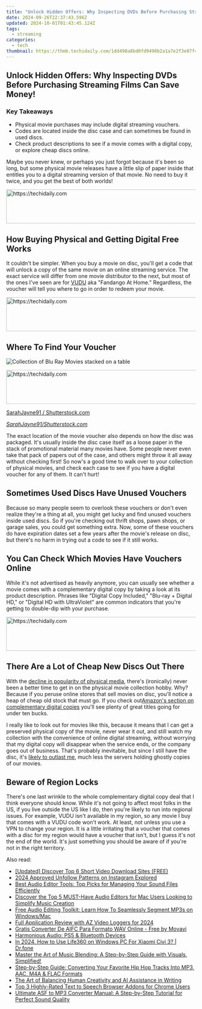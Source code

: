 ```yaml
---
title: "Unlock Hidden Offers: Why Inspecting DVDs Before Purchasing Streaming Films Can Save Money!"
date: 2024-09-26T22:37:43.596Z
updated: 2024-10-01T01:43:45.124Z
tags:
  - streaming
categories:
  - tech
thumbnail: https://thmb.techidaily.com/1dd490a8bd0fd9490b2a1a7e2f3e07f4fe288167493a224a8c1401933c662484.jpeg
---
```


## Unlock Hidden Offers: Why Inspecting DVDs Before Purchasing Streaming Films Can Save Money!

### Key Takeaways

* Physical movie purchases may include digital streaming vouchers.
* Codes are located inside the disc case and can sometimes be found in used discs.
* Check product descriptions to see if a movie comes with a digital copy, or explore cheap discs online.

 Maybe you never knew, or perhaps you just forgot because it's been so long, but some physical movie releases have a little slip of paper inside that entitles you to a digital streaming version of that movie. No need to buy it twice, and you get the best of both worlds!

<!-- affiliate ads begin -->
<a href="https://ephamedtechinc.pxf.io/c/5597632/2136618/26400" target="_top" id="2136618">
  <img src="//a.impactradius-go.com/display-ad/26400-2136618" border="0" alt="https://techidaily.com" width="728" height="90"/>
</a>
<img height="0" width="0" src="https://ephamedtechinc.pxf.io/i/5597632/2136618/26400" style="position:absolute;visibility:hidden;" border="0" />
<!-- affiliate ads end -->

##  How Buying Physical and Getting Digital Free Works

 It couldn't be simpler. When you buy a movie on disc, you'll get a code that will unlock a copy of the same movie on an online streaming service. The exact service will differ from one movie distributor to the next, but most of the ones I've seen are for [VUDU](https://www.vudu.com/) aka "Fandango At Home." Regardless, the voucher will tell you where to go in order to redeem your movie.

<!-- affiliate ads begin -->
<a href="https://appsumo.8odi.net/c/5597632/2094429/7443" target="_top" id="2094429">
  <img src="//a.impactradius-go.com/display-ad/7443-2094429" border="0" alt="https://techidaily.com" width="728" height="90"/>
</a>
<img height="0" width="0" src="https://appsumo.8odi.net/i/5597632/2094429/7443" style="position:absolute;visibility:hidden;" border="0" />
<!-- affiliate ads end -->

##  Where To Find Your Voucher

![Collection of Blu Ray Movies stacked on a table](https://static1.howtogeekimages.com/wordpress/wp-content/uploads/2018/08/42775e18.jpg) 

<!-- affiliate ads begin -->
<a href="https://appsumo.8odi.net/c/5597632/2129740/7443" target="_top" id="2129740">
  <img src="//a.impactradius-go.com/display-ad/7443-2129740" border="0" alt="https://techidaily.com" width="728" height="90"/>
</a>
<img height="0" width="0" src="https://appsumo.8odi.net/i/5597632/2129740/7443" style="position:absolute;visibility:hidden;" border="0" />
<!-- affiliate ads end -->

[SarahJayne91 / Shutterstock.com](https://www.shutterstock.com/image-photo/south-wales-uk-02-16-2021-1918061810)

_[SarahJayne91/Shutterstock.com](https://www.shutterstock.com/image-photo/south-wales-uk-02-16-2021-1918061810)_

 The exact location of the movie voucher also depends on how the disc was packaged. It's usually inside the disc case itself as a loose paper in the stack of promotional material many movies have. Some people never even take that pack of papers out of the case, and others might throw it all away without checking first! So now's a good time to walk over to your collection of physical movies, and check each case to see if you have a digital voucher for any of them. It can't hurt!

##  Sometimes Used Discs Have Unused Vouchers

 Because so many people seem to overlook these vouchers or don't even realize they're a thing at all, you might get lucky and find unused vouchers inside used discs. So if you're checking out thrift shops, pawn shops, or garage sales, you could get something extra. Now, some of these vouchers do have expiration dates set a few years after the movie's release on disc, but there's no harm in trying out a code to see if it still works.

##  You Can Check Which Movies Have Vouchers Online

 While it's not advertised as heavily anymore, you can usually see whether a movie comes with a complementary digital copy by taking a look at its product description. Phrases like "Digital Copy Included," "Blu-ray + Digital HD," or "Digital HD with UltraViolet" are common indicators that you're getting to double-dip with your purchase.

<!-- affiliate ads begin -->
<a href="https://ephamedtechinc.pxf.io/c/5597632/2136626/26400" target="_top" id="2136626">
  <img src="//a.impactradius-go.com/display-ad/26400-2136626" border="0" alt="https://techidaily.com" width="728" height="90"/>
</a>
<img height="0" width="0" src="https://ephamedtechinc.pxf.io/i/5597632/2136626/26400" style="position:absolute;visibility:hidden;" border="0" />
<!-- affiliate ads end -->

##  There Are a Lot of Cheap New Discs Out There

 With the [decline in popularity of physical media](https://fox-links.techidaily.com/updated-innovative-ways-to-leverage-zoom-for-fb-live/), there's (ironically) never been a better time to get in on the physical movie collection hobby. Why? Because if you peruse online stores that sell movies on disc, you'll notice a heap of cheap old stock that must go. If you check out[Amazon's section on complementary digital copies](https://www.amazon.com/Digital-Copy-DVD/b?ie=UTF8&node=721726011&tag=hotoge-20&ascsubtag=UUhtgUeUpU2003301&asc%5Frefurl=https%3A%2F%2Fwww.howtogeek.com%2Fbefore-you-buy-a-digital-movie-check-the-physical-version-for-a-voucher%2F&asc%5Fcampaign=Evergreen) you'll see plenty of great titles going for under ten bucks.

 I really like to look out for movies like this, because it means that I can get a preserved physical copy of the movie, never wear it out, and still watch my collection with the convenience of online digital streaming, without worrying that my digital copy will disappear when the service ends, or the company goes out of business. That's probably inevitable, but since I still have the disc, it's [likely to outlast me](https://android-unlock.techidaily.com/in-2024-5-solutions-for-samsung-galaxy-m34-5g-unlock-without-password-by-drfone-android/), much less the servers holding ghostly copies of our movies.

## 

##  Beware of Region Locks

 There's one last wrinkle to the whole complementary digital copy deal that I think everyone should know. While it's not going to affect most folks in the US, if you live outside the US like I do, then you're likely to run into regional issues. For example, VUDU isn't available in my region, so any movie I buy that comes with a VUDU code won't work. At least, not unless you use a VPN to change your region. It is a little irritating that a voucher that comes with a disc for my region would have a voucher that isn't, but I guess it's not the end of the world. It's just something you should be aware of if you're not in the right territory.

<ins class="adsbygoogle"
     style="display:block"
     data-ad-format="autorelaxed"
     data-ad-client="ca-pub-7571918770474297"
     data-ad-slot="1223367746"></ins>

<ins class="adsbygoogle"
     style="display:block"
     data-ad-client="ca-pub-7571918770474297"
     data-ad-slot="8358498916"
     data-ad-format="auto"
     data-full-width-responsive="true"></ins>

<span class="atpl-alsoreadstyle">Also read:</span>
<div><ul>
<li><a href="https://youtube-clips.techidaily.com/updated-discover-top-6-short-video-download-sites-free/"><u>[Updated] Discover Top 6 Short Video Download Sites (FREE)</u></a></li>
<li><a href="https://instagram-video-recordings.techidaily.com/2024-approved-unfollow-patterns-on-instagram-explored/"><u>2024 Approved Unfollow Patterns on Instagram Explored</u></a></li>
<li><a href="https://media-tips.techidaily.com/best-audio-editor-tools-top-picks-for-managing-your-sound-files-efficiently/"><u>Best Audio Editor Tools: Top Picks for Managing Your Sound Files Efficiently</u></a></li>
<li><a href="https://media-tips.techidaily.com/discover-the-top-5-must-have-audio-editors-for-mac-users-looking-to-simplify-music-creation/"><u>Discover the Top 5 MUST-Have Audio Editors for Mac Users Looking to Simplify Music Creation</u></a></li>
<li><a href="https://media-tips.techidaily.com/free-audio-editing-toolkit-learn-how-to-seamlessly-segment-mp3s-on-windowsmac/"><u>Free Audio Editing Toolkit: Learn How To Seamlessly Segment MP3s on Windows/Mac</u></a></li>
<li><a href="https://screen-activity-recording.techidaily.com/full-application-review-with-az-video-loggers-for-2024/"><u>Full Application Review with AZ Video Loggers for 2024</u></a></li>
<li><a href="https://blog-min.techidaily.com/gratis-converter-de-aifc-para-formato-wav-online-free-by-movavi/"><u>Gratis Converter De AIFC Para Formato WAV Online - Free by Movavi</u></a></li>
<li><a href="https://games-able.techidaily.com/harmonious-audio-ps5-and-bluetooth-devices/"><u>Harmonious Audio: PS5 & Bluetooth Devices</u></a></li>
<li><a href="https://phone-solutions.techidaily.com/in-2024-how-to-use-life360-on-windows-pc-for-xiaomi-civi-3-drfone-by-drfone-virtual-android/"><u>In 2024, How to Use Life360 on Windows PC For Xiaomi Civi 3? | Dr.fone</u></a></li>
<li><a href="https://media-tips.techidaily.com/1723620208633-master-the-art-of-music-blending-a-step-by-step-guide-with-visuals-simplified/"><u>Master the Art of Music Blending: A Step-by-Step Guide with Visuals, Simplified!</u></a></li>
<li><a href="https://fox-tls.techidaily.com/step-by-step-guide-converting-your-favorite-hip-hop-tracks-into-mp3-aac-m4a-and-flac-formats/"><u>Step-by-Step Guide: Converting Your Favorite Hip Hop Tracks Into MP3, AAC, M4A & FLAC Formats</u></a></li>
<li><a href="https://tech-haven.techidaily.com/the-art-of-balancing-human-creativity-and-ai-assistance-in-writing/"><u>The Art of Balancing Human Creativity and AI Assistance in Writing</u></a></li>
<li><a href="https://media-tips.techidaily.com/top-3-highly-rated-text-to-speech-browser-addons-for-chrome-users/"><u>Top 3 Highly-Rated Text to Speech Browser Addons for Chrome Users</u></a></li>
<li><a href="https://media-tips.techidaily.com/ultimate-asf-to-mp3-converter-manual-a-step-by-step-tutorial-for-perfect-sound-quality/"><u>Ultimate ASF to MP3 Converter Manual: A Step-by-Step Tutorial for Perfect Sound Quality</u></a></li>
</ul></div>

